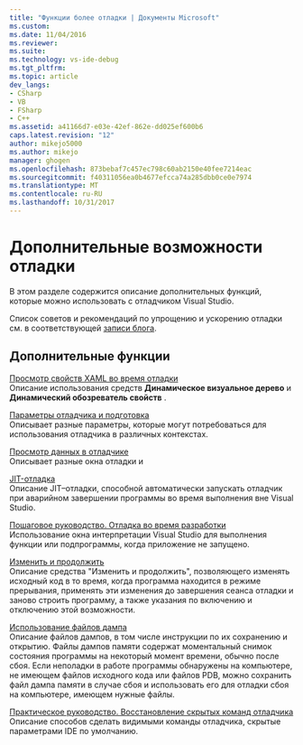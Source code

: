 ```yaml
---
title: "Функции более отладки | Документы Microsoft"
ms.custom: 
ms.date: 11/04/2016
ms.reviewer: 
ms.suite: 
ms.technology: vs-ide-debug
ms.tgt_pltfrm: 
ms.topic: article
dev_langs:
- CSharp
- VB
- FSharp
- C++
ms.assetid: a41166d7-e03e-42ef-862e-dd025ef600b6
caps.latest.revision: "12"
author: mikejo5000
ms.author: mikejo
manager: ghogen
ms.openlocfilehash: 873bebaf7c457ec798c60ab2150e40fee7214eac
ms.sourcegitcommit: f40311056ea0b4677efcca74a285dbb0ce0e7974
ms.translationtype: MT
ms.contentlocale: ru-RU
ms.lasthandoff: 10/31/2017
---
```

# <a name="more-debugging-features"></a>Дополнительные возможности отладки
В этом разделе содержится описание дополнительных функций, которые можно использовать с отладчиком Visual Studio.  
  
 Список советов и рекомендаций по упрощению и ускорению отладки см. в соответствующей [записи блога](http://blogs.msdn.com/b/visualstudio/archive/2015/05/22/debugging-tips-and-tricks.aspx).  
  
## <a name="additional-features"></a>Дополнительные функции  
 [Просмотр свойств XAML во время отладки](../debugger/inspect-xaml-properties-while-debugging.md)  
 Описание использования средств **Динамическое визуальное дерево** и **Динамический обозреватель свойств** .  
  
 [Параметры отладчика и подготовка](../debugger/debugger-settings-and-preparation.md)  
 Описывает разные параметры, которые могут потребоваться для использования отладчика в различных контекстах.  
  
 [Просмотр данных в отладчике](../debugger/viewing-data-in-the-debugger.md)  
 Описывает разные окна отладки и  
  
 [JIT-отладка](../debugger/just-in-time-debugging-in-visual-studio.md)  
 Описание JIT–отладки, способной автоматически запускать отладчик при аварийном завершении программы во время выполнения вне Visual Studio.  
  
 [Пошаговое руководство. Отладка во время разработки](../debugger/walkthrough-debugging-at-design-time.md)  
 Использование окна интерпретации Visual Studio для выполнения функции или подпрограммы, когда приложение не запущено. 
  
 [Изменить и продолжить](../debugger/edit-and-continue.md)  
 Описание средства "Изменить и продолжить", позволяющего изменять исходный код в то время, когда программа находится в режиме прерывания, применять эти изменения до завершения сеанса отладки и заново строить программу, а также указания по включению и отключению этой возможности.  
  
 [Использование файлов дампа](../debugger/using-dump-files.md)  
 Описание файлов дампов, в том числе инструкции по их сохранению и открытию. Файлы дампов памяти содержат моментальный снимок состояния программы на некоторый момент времени, обычно после сбоя. Если неполадки в работе программы обнаружены на компьютере, не имеющем файлов исходного кода или файлов PDB, можно сохранить файл дампа памяти в случае сбоя и использовать его для отладки сбоя на компьютере, имеющем нужные файлы. 
  
 [Практическое руководство. Восстановление скрытых команд отладчика](../debugger/how-to-restore-hidden-debugger-commands.md)  
 Описание способов сделать видимыми команды отладчика, скрытые параметрами IDE по умолчанию.